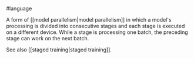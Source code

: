 #language

A form of [[model parallelism|model parallelism]] in which a model&#39;s
processing is divided into consecutive stages and each stage is executed
on a different device. While a stage is processing one batch, the preceding
stage can work on the next batch.

See also [[staged training|staged training]].

